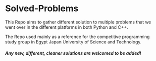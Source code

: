 # Solved-Problems

This Repo aims to gather different solution to multiple problems that we went over in the different platforms in both Python and C++. 

The Repo used mainly as a reference for the competitive programming study group in Egypt Japan University of Science and Technology.

##### Any new, different, cleaner solutions are welcomed to be added!
